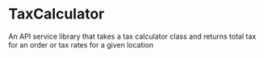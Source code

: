 # TaxCalculator
An API service library that takes a tax calculator class and returns total tax for an order or tax rates for a given location
